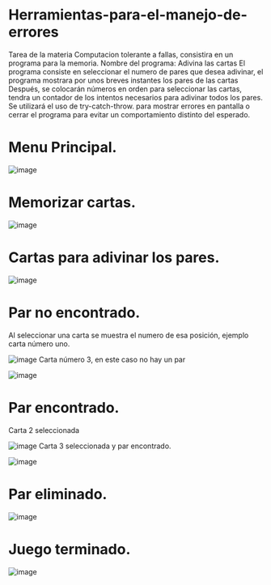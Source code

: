 # Herramientas-para-el-manejo-de-errores
Tarea de la materia Computacion tolerante a fallas, consistira en un programa para la memoria.
Nombre del programa: Adivina las cartas
El programa consiste en seleccionar el numero de pares que desea adivinar, el programa mostrara por unos breves instantes los pares de las cartas
Después, se colocarán números en orden para seleccionar las cartas, tendra un contador de los intentos necesarios para adivinar todos los pares. 
Se utilizará el uso de try-catch-throw. para mostrar errores en pantalla o cerrar el programa para evitar un comportamiento distinto del esperado.

# Menu Principal.
![image](https://github.com/user-attachments/assets/fae9a47c-1b40-41c2-a866-3705a7c7ef84)
# Memorizar cartas.
![image](https://github.com/user-attachments/assets/297bb94f-ef58-4753-a7ee-ab7382457dc5)
# Cartas para adivinar los pares.
![image](https://github.com/user-attachments/assets/bd842665-0b4d-4bf4-95a1-db6c31960396)
# Par no encontrado.
Al seleccionar una carta se muestra el numero de esa posición, ejemplo carta número uno.  <br>

![image](https://github.com/user-attachments/assets/9ff7a546-872f-411d-997a-dc91771e680c)
Carta número 3, en este caso no hay un par

![image](https://github.com/user-attachments/assets/17184a84-8abe-4a6a-8b1f-9e2ce101a29b)
# Par encontrado.
Carta 2 seleccionada

![image](https://github.com/user-attachments/assets/c0c9d5bd-ff34-4cf3-8abe-289aeed1d846)
Carta 3 seleccionada y par encontrado. 

![image](https://github.com/user-attachments/assets/4e0e4bee-abf9-407e-baa5-3c111c088c6d)
# Par eliminado.
![image](https://github.com/user-attachments/assets/b5a132d1-59c6-4f6a-8863-6566aa9eefe4)
# Juego terminado.
![image](https://github.com/user-attachments/assets/b44c177e-f83c-4df0-a643-80f0cdcda65d)






